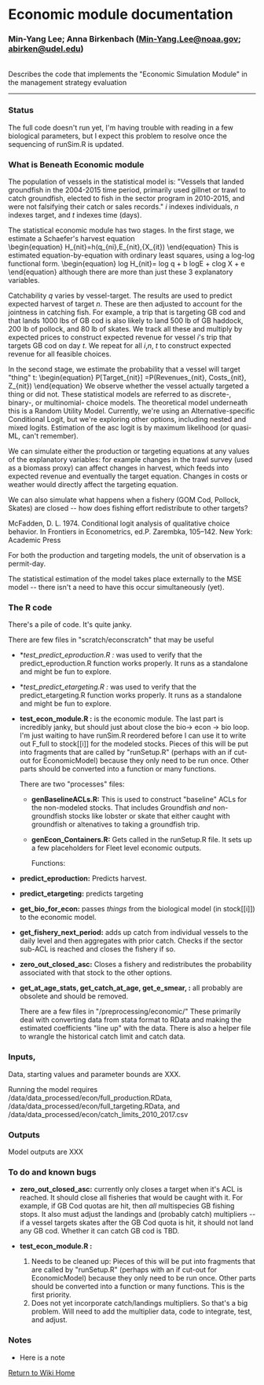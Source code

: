 

# Economic module documentation
### Min-Yang Lee; Anna Birkenbach (Min-Yang.Lee@noaa.gov; abirken@udel.edu)

<br> Describes the code that implements the "Economic Simulation Module" in the management strategy evaluation

***
### Status
The full code doesn't run yet, I'm having trouble with reading in a few biological parameters, but I expect this problem to resolve once the sequencing of  runSim.R is updated.  


### What is Beneath Economic module
The population of vessels in the statistical model is: "Vessels that landed groundfish in the 2004-2015 time period, primarily used gillnet or trawl to catch groundfish, elected to fish in the sector program in 2010-2015, and were not falsifying their catch or sales records."  $i$ indexes individuals, $n$ indexes target, and $t$ indexes time (days).

The statistical economic module has two stages. In the first stage, we estimate a Schaefer's harvest equation   
	\begin{equation}
	H_{nit}=h(q_{ni},E_{nit},{X_{it})
	\end{equation}
This is estimated equation-by-equation with ordinary least squares, using a log-log functional form.
	\begin{equation}
	log H_{nit}= log q + b logE + clog X + e
	\end{equation}
although there are more than just these 3 explanatory variables.

Catchability $q$ varies by vessel-target.  The results are used to predict expected harvest of target $n$. These are then adjusted to account for the jointness in catching fish. For example, a trip that is targeting GB cod and that lands 1000 lbs of GB cod is also likely to land 500 lb of GB haddock, 200 lb of pollock, and 80 lb of skates.  We track all these and multiply by expected prices to construct expected revenue for vessel $i$'s trip that targets GB cod on day $t$. We repeat for all $i$,$n$, $t$ to construct expected revenue for all feasible choices.

In the second stage, we estimate the probability that a vessel will target "thing" t: 
\begin{equation}
P[Target_{nit}] =P(Revenues_{nit}, Costs_{nit}, Z_{nit})
\end{equation}
We observe whether the vessel actually targeted a thing or did not. These statistical models are referred to as discrete-, binary-, or multinomial- choice models.  The theoretical model underneath this is a Random Utility Model.  Currently, we're using an Alternative-specific Conditional Logit, but we're exploring other options, including nested and mixed logits. Estimation of the asc logit is by maximum likelihood (or quasi-ML, can't remember).

We can simulate either the production or targeting equations at any values of the explanatory variables: for example changes in the trawl survey (used as a biomass proxy) can affect changes in harvest, which feeds into expected revenue and eventually the target equation.  Changes in costs or weather would directly affect the targeting equation. 

We can also simulate what happens when a fishery (GOM Cod, Pollock, Skates) are closed -- how does fishing effort redistribute to other targets?

McFadden,  D.  L.  1974.  Conditional  logit  analysis  of  qualitative  choice  behavior.  In Frontiers  in  Econometrics,  ed.P.  Zarembka,  105–142.  New  York:  Academic  Press

For both the production and targeting models, the unit of observation is a permit-day.

The statistical estimation of the model takes place externally to the MSE model -- there isn't a need to have this occur simultaneously (yet).

### The R code
There's a pile of code. It's quite janky.

There are few files in "scratch/econscratch" that may be useful
* **test_predict_eproduction.R :* was used to verify that the predict_eproduction.R function works properly. It runs as a standalone and might be fun to explore. 
* **test_predict_etargeting.R :* was used to verify that the predict_etargeting.R function works properly. It runs as a standalone and might be fun to explore. 

* **test_econ_module.R :**  is the economic module. The last part is incredibly janky, but should just about close the bio$\rightarrow$ econ $\rightarrow$ bio loop. I'm just waiting to have runSim.R reordered before I can use it to write out F_full to stock[[i]] for the modeled stocks.  Pieces of this will be put into fragments that are called by "runSetup.R" (perhaps with an if cut-out for EconomicModel) because they only need to be run once.  Other parts should be converted into a function or many functions.

  There are two "processes" files: 
  * **genBaselineACLs.R:** This is used to construct "baseline" ACLs for the non-modeled stocks. That includes Groundfish *and* non-groundfish stocks like lobster or skate that either caught with groundfish or altenatives to taking a groundfish trip.

  * **genEcon_Containers.R:** Gets called in the runSetup.R file. It sets up a few placeholders for Fleet level economic outputs.

    Functions:
* **predict_eproduction:** Predicts harvest.

* **predict_etargeting:** predicts targeting

* **get_bio_for_econ:** passes *things* from the biological model (in stock[[i]]) to the economic model.

* **get_fishery_next_period:** adds up catch from individual vessels to the daily level and then aggregates with prior catch.  Checks if the sector sub-ACL is reached and closes the fishery if so.

* **zero_out_closed_asc:** Closes a fishery and redistributes the probability associated with that stock to the other options.

* **get_at_age_stats, get_catch_at_age, get_e_smear, :** all probably are obsolete and should be removed.


  There are a few files in "/preprocessing/economic/"  These primarily deal with converting data from stata format to RData and making the estimated coefficients "line up" with the data.  There is also a helper file to wrangle the historical catch limit and catch data.   

### Inputs,
Data, starting values and parameter bounds are XXX.

Running the model requires
/data/data_processed/econ/full_production.RData, /data/data_processed/econ/full_targeting.RData, and /data/data_processed/econ/catch_limits_2010_2017.csv


### Outputs
Model outputs are XXX


### To do and known bugs
* **zero_out_closed_asc:** currently only closes a target when it's ACL is reached. It should close all fisheries that would be caught with it. For example, if GB Cod quotas are hit, then *all* multispecies GB fishing stops. It also must adjust the landings and (probably catch) multipliers -- if a vessel targets skates after the GB Cod quota is hit, it should not land any GB cod. Whether it can catch GB cod is TBD.

* **test_econ_module.R :** 
  1. Needs to be cleaned up: Pieces of this will be put into fragments that are called by "runSetup.R" (perhaps with an if cut-out for EconomicModel) because they only need to be run once.  Other parts should be converted into a function or many functions.  This is the first priority.
  2. Does not yet incorporate catch/landings multipliers. So that's a big problem.  Will need to add the multiplier data, code to integrate, test, and adjust.  

### Notes
* Here is a note

[Return to Wiki Home](https://github.com/thefaylab/groundfish-MSE/wiki)
